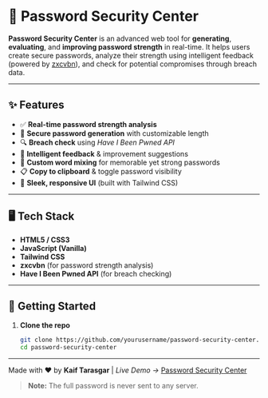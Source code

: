 # 🔐 Password Security Center

**Password Security Center** is an advanced web tool for **generating**, **evaluating**, and **improving password strength** in real-time. It helps users create secure passwords, analyze their strength using intelligent feedback (powered by [zxcvbn](https://github.com/dropbox/zxcvbn)), and check for potential compromises through breach data.

---

## ✨ Features

- ✅ **Real-time password strength analysis**
- 🔁 **Secure password generation** with customizable length
- 🔍 **Breach check** using *Have I Been Pwned API*
- 🧠 **Intelligent feedback** & improvement suggestions
- 🧩 **Custom word mixing** for memorable yet strong passwords
- 📋 **Copy to clipboard** & toggle password visibility
- 🌙 **Sleek, responsive UI** (built with Tailwind CSS)

---

## 🖥️ Tech Stack

- **HTML5 / CSS3**
- **JavaScript (Vanilla)**
- **Tailwind CSS**
- **zxcvbn** (for password strength analysis)
- **Have I Been Pwned API** (for breach checking)

---

## 🚀 Getting Started

1. **Clone the repo**
   ```bash
   git clone https://github.com/yourusername/password-security-center.git
   cd password-security-center
---

Made with ❤️ by **Kaif Tarasgar** | *Live Demo →* [Password Security Center](https://kaif-t-200.github.io/Password-Security-Center/)

> **Note:** The full password is never sent to any server.
